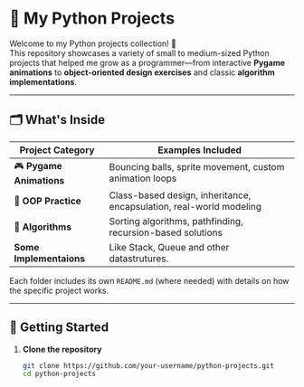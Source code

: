 # 🐍 My Python Projects

Welcome to my Python projects collection! 🎯  
This repository showcases a variety of small to medium-sized Python projects that helped me grow as a programmer—from interactive **Pygame animations** to **object-oriented design exercises** and classic **algorithm implementations**.

---

## 🗂️ What's Inside

| Project Category         | Examples Included                                           |
|--------------------------|-------------------------------------------------------------|
| 🎮 **Pygame Animations** | Bouncing balls, sprite movement, custom animation loops     |
| 🧱 **OOP Practice**       | Class-based design, inheritance, encapsulation, real-world modeling |
| 📐 **Algorithms**         | Sorting algorithms, pathfinding, recursion-based solutions  |
|**Some Implementaions**    | Like Stack, Queue and other datastrutures.
Each folder includes its own `README.md` (where needed) with details on how the specific project works.

---

## 🚀 Getting Started

1. **Clone the repository**
   ```bash
   git clone https://github.com/your-username/python-projects.git
   cd python-projects
